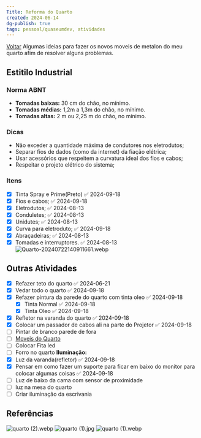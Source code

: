 ```yaml
---
Title: Reforma do Quarto
created: 2024-06-14
dg-publish: true
tags: pessoal/quaseumdev, atividades
---
```

[Voltar](1.LIFE/index)
Algumas ideias para fazer os novos moveis de metalon do meu quarto afim de resolver alguns problemas.
## Estitilo Industrial
### Norma ABNT
- **Tomadas baixas:** 30 cm do chão, no mínimo.
- **Tomadas médias:** 1,2m a 1,3m do chão, no mínimo.
- **Tomadas altas:** 2 m ou 2,25 m do chão, no mínimo.
### Dicas
- Não exceder a quantidade máxima de condutores nos eletrodutos;
- Separar fios de dados (como da internet) da fiação elétrica;
- Usar acessórios que respeitem a curvatura ideal dos fios e cabos;
- Respeitar o projeto elétrico do sistema;
### Itens
- [x] Tinta Spray e Prime(Preto) ✅ 2024-09-18
- [x] Fios e cabos; ✅ 2024-09-18
- [x] Eletrodutos; ✅ 2024-08-13
- [x] Conduletes; ✅ 2024-08-13
- [x] Unidutes; ✅ 2024-08-13
- [x] Curva para eletroduto; ✅ 2024-09-18
- [x] Abraçadeiras; ✅ 2024-08-13
- [x] Tomadas e interruptores. ✅ 2024-08-13
![Quarto-20240722140911661.webp](/img/user/0.Resources/img/Quarto-20240722140911661.webp)
## Outras Atividades
- [x] Refazer teto do quarto ✅ 2024-06-21
- [x] Vedar todo o quarto ✅ 2024-09-18
- [x] Refazer pintura da parede do quarto com tinta oleo ✅ 2024-09-18
    - [x] Tinta Normal ✅ 2024-09-18
    - [x] Tinta Oleo ✅ 2024-09-18
- [x] Refletor na varanda do quarto ✅ 2024-09-18
- [x] Colocar um passador de cabos ali na parte do Projetor ✅ 2024-09-18
- [ ] Pintar de branco parede de fora
- [ ] [Moveis do Quarto](moveisQuarto.md)
- [ ] Colocar Fita led 
- [ ] Forro no quarto
**Iluminação:**
- [x] Luz da varanda(refletor) ✅ 2024-09-18
- [x] Pensar em como fazer um suporte para ficar em baixo do monitor  para colocar algumas coisas ✅ 2024-09-18
- [ ] Luz de baixo da cama com sensor de proximidade
- [ ] luz na mesa do quarto
- [ ] Criar iluminação da escrivania
## Referências
![quarto (2).webp](/img/user/0.Resources/img/quarto%20(2).webp)
![quarto (1).jpg](/img/user/0.Resources/img/quarto%20(1).jpg)
![quarto (1).webp](/img/user/0.Resources/img/quarto%20(1).webp)
